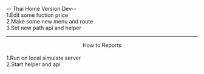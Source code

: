 -- Thai Home Version Dev--
<br>
1.Edit some fuction price
<br>
2.Make some new menu and route
<br>
3.Set new path api and helper
<br>
__________________________________________________________________________________________________________________________________________
<center>How to Reports</center>
<br>
1.Run on local simulate server
<br>
2.Start helper and api 
